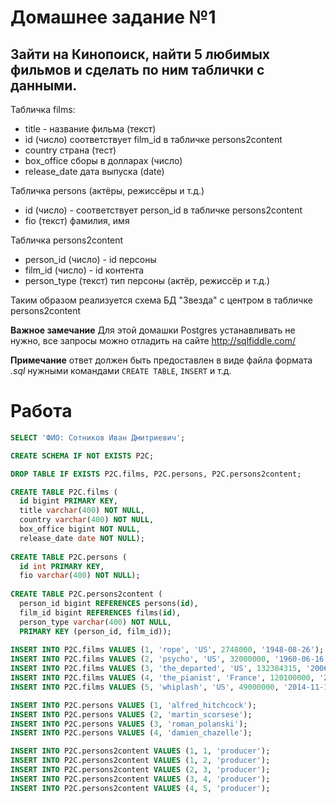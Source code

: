 # Домашнее задание №1
## Зайти на Кинопоиск, найти 5 любимых фильмов и сделать по ним таблички с данными.

Табличка films:
- title - название фильма (текст)
- id (число) соответствует film_id в табличке persons2content
- country страна (тест)
- box_office сборы в долларах (число)
- release_date дата выпуска (date)

Табличка persons (актёры, режиссёры и т.д.)
- id (число) - соответствует person_id в табличке persons2content
- fio (текст) фамилия, имя

Табличка persons2content
- person_id (число) - id персоны
- film_id (число) - id контента
- person_type (текст) тип персоны (актёр, режиссёр и т.д.)

Таким образом реализуется схема БД "Звезда" с центром в табличке persons2content

**Важное замечание** Для этой домашки Postgres устанавливать не нужно, все запросы можно отладить на сайте http://sqlfiddle.com/

**Примечание** ответ должен быть предоставлен в виде файла формата *.sql*  нужными командами `CREATE TABLE`, `INSERT` и т.д.

# Работа

```sql
SELECT 'ФИО: Сотников Иван Дмитриевич';

CREATE SCHEMA IF NOT EXISTS P2C;

DROP TABLE IF EXISTS P2C.films, P2C.persons, P2C.persons2content;

CREATE TABLE P2C.films (
  id bigint PRIMARY KEY,
  title varchar(400) NOT NULL,
  country varchar(400) NOT NULL,
  box_office bigint NOT NULL,
  release_date date NOT NULL);
  
CREATE TABLE P2C.persons (
  id int PRIMARY KEY,
  fio varchar(400) NOT NULL);
  
CREATE TABLE P2C.persons2content (
  person_id bigint REFERENCES persons(id),
  film_id bigint REFERENCES films(id),
  person_type varchar(400) NOT NULL,
  PRIMARY KEY (person_id, film_id));
  
INSERT INTO P2C.films VALUES (1, 'rope', 'US', 2748000, '1948-08-26');
INSERT INTO P2C.films VALUES (2, 'psycho', 'US', 32000000, '1960-06-16');
INSERT INTO P2C.films VALUES (3, 'the_departed', 'US', 132384315, '2006-09-26');
INSERT INTO P2C.films VALUES (4, 'the_pianist', 'France', 120100000, '2002-09-25');
INSERT INTO P2C.films VALUES (5, 'whiplash', 'US', 49000000, '2014-11-10');

INSERT INTO P2C.persons VALUES (1, 'alfred_hitchcock');
INSERT INTO P2C.persons VALUES (2, 'martin_scorsese');
INSERT INTO P2C.persons VALUES (3, 'roman_polanski');
INSERT INTO P2C.persons VALUES (4, 'damien_chazelle');

INSERT INTO P2C.persons2content VALUES (1, 1, 'producer');
INSERT INTO P2C.persons2content VALUES (1, 2, 'producer');
INSERT INTO P2C.persons2content VALUES (2, 3, 'producer');
INSERT INTO P2C.persons2content VALUES (3, 4, 'producer');
INSERT INTO P2C.persons2content VALUES (4, 5, 'producer');
```
